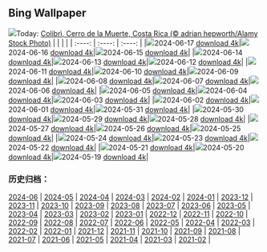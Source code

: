 ## Bing Wallpaper
![](https://global.bing.com/th?id=OHR.HummingThistle_IT-IT2672242113_UHD.jpg&w=1000)Today: [Colibrì, Cerro de la Muerte, Costa Rica (© adrian hepworth/Alamy Stock Photo)](https://global.bing.com/th?id=OHR.HummingThistle_IT-IT2672242113_UHD.jpg)
|      |      |      |
| :----: | :----: | :----: |
|![](https://global.bing.com/th?id=OHR.HummingThistle_IT-IT2672242113_UHD.jpg&pid=hp&w=384&h=216&rs=1&c=4)2024-06-17 [download 4k](https://global.bing.com/th?id=OHR.HummingThistle_IT-IT2672242113_UHD.jpg)|![](https://global.bing.com/th?id=OHR.TodiView_IT-IT4184020567_UHD.jpg&pid=hp&w=384&h=216&rs=1&c=4)2024-06-16 [download 4k](https://global.bing.com/th?id=OHR.TodiView_IT-IT4184020567_UHD.jpg)|![](https://global.bing.com/th?id=OHR.NazareWave_IT-IT1958162870_UHD.jpg&pid=hp&w=384&h=216&rs=1&c=4)2024-06-15 [download 4k](https://global.bing.com/th?id=OHR.NazareWave_IT-IT1958162870_UHD.jpg)|
|![](https://global.bing.com/th?id=OHR.KokinoMacedonia_IT-IT5698531580_UHD.jpg&pid=hp&w=384&h=216&rs=1&c=4)2024-06-14 [download 4k](https://global.bing.com/th?id=OHR.KokinoMacedonia_IT-IT5698531580_UHD.jpg)|![](https://global.bing.com/th?id=OHR.RegistanUzbekistan_IT-IT8716524920_UHD.jpg&pid=hp&w=384&h=216&rs=1&c=4)2024-06-13 [download 4k](https://global.bing.com/th?id=OHR.RegistanUzbekistan_IT-IT8716524920_UHD.jpg)|![](https://global.bing.com/th?id=OHR.BigBendMilkyWay_IT-IT7811408807_UHD.jpg&pid=hp&w=384&h=216&rs=1&c=4)2024-06-12 [download 4k](https://global.bing.com/th?id=OHR.BigBendMilkyWay_IT-IT7811408807_UHD.jpg)|
|![](https://global.bing.com/th?id=OHR.ViesteItaly_IT-IT7489172458_UHD.jpg&pid=hp&w=384&h=216&rs=1&c=4)2024-06-11 [download 4k](https://global.bing.com/th?id=OHR.ViesteItaly_IT-IT7489172458_UHD.jpg)|![](https://global.bing.com/th?id=OHR.OsakaNight_IT-IT6949418703_UHD.jpg&pid=hp&w=384&h=216&rs=1&c=4)2024-06-10 [download 4k](https://global.bing.com/th?id=OHR.OsakaNight_IT-IT6949418703_UHD.jpg)|![](https://global.bing.com/th?id=OHR.BardenasBiosphere_IT-IT6167554797_UHD.jpg&pid=hp&w=384&h=216&rs=1&c=4)2024-06-09 [download 4k](https://global.bing.com/th?id=OHR.BardenasBiosphere_IT-IT6167554797_UHD.jpg)|
|![](https://global.bing.com/th?id=OHR.KillikRiverAlaska_IT-IT4840241449_UHD.jpg&pid=hp&w=384&h=216&rs=1&c=4)2024-06-08 [download 4k](https://global.bing.com/th?id=OHR.KillikRiverAlaska_IT-IT4840241449_UHD.jpg)|![](https://global.bing.com/th?id=OHR.HumpbackFamily_IT-IT4429880425_UHD.jpg&pid=hp&w=384&h=216&rs=1&c=4)2024-06-07 [download 4k](https://global.bing.com/th?id=OHR.HumpbackFamily_IT-IT4429880425_UHD.jpg)|![](https://global.bing.com/th?id=OHR.LesBravesNormandy_IT-IT3884856406_UHD.jpg&pid=hp&w=384&h=216&rs=1&c=4)2024-06-06 [download 4k](https://global.bing.com/th?id=OHR.LesBravesNormandy_IT-IT3884856406_UHD.jpg)|
|![](https://global.bing.com/th?id=OHR.MadagascarRiver_IT-IT3546941915_UHD.jpg&pid=hp&w=384&h=216&rs=1&c=4)2024-06-05 [download 4k](https://global.bing.com/th?id=OHR.MadagascarRiver_IT-IT3546941915_UHD.jpg)|![](https://global.bing.com/th?id=OHR.ChestnutBeeEater_IT-IT3152555866_UHD.jpg&pid=hp&w=384&h=216&rs=1&c=4)2024-06-04 [download 4k](https://global.bing.com/th?id=OHR.ChestnutBeeEater_IT-IT3152555866_UHD.jpg)|![](https://global.bing.com/th?id=OHR.CopenhagenBicycles_IT-IT2125819648_UHD.jpg&pid=hp&w=384&h=216&rs=1&c=4)2024-06-03 [download 4k](https://global.bing.com/th?id=OHR.CopenhagenBicycles_IT-IT2125819648_UHD.jpg)|
|![](https://global.bing.com/th?id=OHR.ItalyFlag_IT-IT1674511086_UHD.jpg&pid=hp&w=384&h=216&rs=1&c=4)2024-06-02 [download 4k](https://global.bing.com/th?id=OHR.ItalyFlag_IT-IT1674511086_UHD.jpg)|![](https://global.bing.com/th?id=OHR.PrideMonthSF_IT-IT0189244856_UHD.jpg&pid=hp&w=384&h=216&rs=1&c=4)2024-06-01 [download 4k](https://global.bing.com/th?id=OHR.PrideMonthSF_IT-IT0189244856_UHD.jpg)|![](https://global.bing.com/th?id=OHR.YorkshireDalesNP_IT-IT9821537287_UHD.jpg&pid=hp&w=384&h=216&rs=1&c=4)2024-05-31 [download 4k](https://global.bing.com/th?id=OHR.YorkshireDalesNP_IT-IT9821537287_UHD.jpg)|
|![](https://global.bing.com/th?id=OHR.Everglades90th_IT-IT9833292741_UHD.jpg&pid=hp&w=384&h=216&rs=1&c=4)2024-05-30 [download 4k](https://global.bing.com/th?id=OHR.Everglades90th_IT-IT9833292741_UHD.jpg)|![](https://global.bing.com/th?id=OHR.MullOtter_IT-IT5835725538_UHD.jpg&pid=hp&w=384&h=216&rs=1&c=4)2024-05-29 [download 4k](https://global.bing.com/th?id=OHR.MullOtter_IT-IT5835725538_UHD.jpg)|![](https://global.bing.com/th?id=OHR.MeteoraMonastery_IT-IT6224656516_UHD.jpg&pid=hp&w=384&h=216&rs=1&c=4)2024-05-28 [download 4k](https://global.bing.com/th?id=OHR.MeteoraMonastery_IT-IT6224656516_UHD.jpg)|
|![](https://global.bing.com/th?id=OHR.SestriLevante_IT-IT7994211355_UHD.jpg&pid=hp&w=384&h=216&rs=1&c=4)2024-05-27 [download 4k](https://global.bing.com/th?id=OHR.SestriLevante_IT-IT7994211355_UHD.jpg)|![](https://global.bing.com/th?id=OHR.MethowWildflowers_IT-IT7261352417_UHD.jpg&pid=hp&w=384&h=216&rs=1&c=4)2024-05-26 [download 4k](https://global.bing.com/th?id=OHR.MethowWildflowers_IT-IT7261352417_UHD.jpg)|![](https://global.bing.com/th?id=OHR.MoroccoBenhaddou_IT-IT7804111538_UHD.jpg&pid=hp&w=384&h=216&rs=1&c=4)2024-05-25 [download 4k](https://global.bing.com/th?id=OHR.MoroccoBenhaddou_IT-IT7804111538_UHD.jpg)|
|![](https://global.bing.com/th?id=OHR.OrdesaNationalPark_IT-IT5681157201_UHD.jpg&pid=hp&w=384&h=216&rs=1&c=4)2024-05-24 [download 4k](https://global.bing.com/th?id=OHR.OrdesaNationalPark_IT-IT5681157201_UHD.jpg)|![](https://global.bing.com/th?id=OHR.IndianStarTortoise_IT-IT5611549896_UHD.jpg&pid=hp&w=384&h=216&rs=1&c=4)2024-05-23 [download 4k](https://global.bing.com/th?id=OHR.IndianStarTortoise_IT-IT5611549896_UHD.jpg)|![](https://global.bing.com/th?id=OHR.SnowGumTasmania_IT-IT5111843479_UHD.jpg&pid=hp&w=384&h=216&rs=1&c=4)2024-05-22 [download 4k](https://global.bing.com/th?id=OHR.SnowGumTasmania_IT-IT5111843479_UHD.jpg)|
|![](https://global.bing.com/th?id=OHR.MalaysiaTea_IT-IT5477437805_UHD.jpg&pid=hp&w=384&h=216&rs=1&c=4)2024-05-21 [download 4k](https://global.bing.com/th?id=OHR.MalaysiaTea_IT-IT5477437805_UHD.jpg)|![](https://global.bing.com/th?id=OHR.HoneycombBee_IT-IT9529563707_UHD.jpg&pid=hp&w=384&h=216&rs=1&c=4)2024-05-20 [download 4k](https://global.bing.com/th?id=OHR.HoneycombBee_IT-IT9529563707_UHD.jpg)|![](https://global.bing.com/th?id=OHR.VernazzaItaly_IT-IT4901627475_UHD.jpg&pid=hp&w=384&h=216&rs=1&c=4)2024-05-19 [download 4k](https://global.bing.com/th?id=OHR.VernazzaItaly_IT-IT4901627475_UHD.jpg)|

### 历史归档：
[2024-06](https://github.com/niumoo/bing-wallpaper/tree/main/picture/2024-06/) | [2024-05](https://github.com/niumoo/bing-wallpaper/tree/main/picture/2024-05/) | [2024-04](https://github.com/niumoo/bing-wallpaper/tree/main/picture/2024-04/) | [2024-03](https://github.com/niumoo/bing-wallpaper/tree/main/picture/2024-03/) | [2024-02](https://github.com/niumoo/bing-wallpaper/tree/main/picture/2024-02/) | [2024-01](https://github.com/niumoo/bing-wallpaper/tree/main/picture/2024-01/) | [2023-12](https://github.com/niumoo/bing-wallpaper/tree/main/picture/2023-12/) | [2023-11](https://github.com/niumoo/bing-wallpaper/tree/main/picture/2023-11/) | 
[2023-10](https://github.com/niumoo/bing-wallpaper/tree/main/picture/2023-10/) | [2023-09](https://github.com/niumoo/bing-wallpaper/tree/main/picture/2023-09/) | [2023-08](https://github.com/niumoo/bing-wallpaper/tree/main/picture/2023-08/) | [2023-07](https://github.com/niumoo/bing-wallpaper/tree/main/picture/2023-07/) | [2023-06](https://github.com/niumoo/bing-wallpaper/tree/main/picture/2023-06/) | [2023-05](https://github.com/niumoo/bing-wallpaper/tree/main/picture/2023-05/) | [2023-04](https://github.com/niumoo/bing-wallpaper/tree/main/picture/2023-04/) | [2023-03](https://github.com/niumoo/bing-wallpaper/tree/main/picture/2023-03/) | 
[2023-02](https://github.com/niumoo/bing-wallpaper/tree/main/picture/2023-02/) | [2023-01](https://github.com/niumoo/bing-wallpaper/tree/main/picture/2023-01/) | [2022-12](https://github.com/niumoo/bing-wallpaper/tree/main/picture/2022-12/) | [2022-11](https://github.com/niumoo/bing-wallpaper/tree/main/picture/2022-11/) | [2022-10](https://github.com/niumoo/bing-wallpaper/tree/main/picture/2022-10/) | [2022-09](https://github.com/niumoo/bing-wallpaper/tree/main/picture/2022-09/) | [2022-08](https://github.com/niumoo/bing-wallpaper/tree/main/picture/2022-08/) | [2022-07](https://github.com/niumoo/bing-wallpaper/tree/main/picture/2022-07/) | 
[2022-06](https://github.com/niumoo/bing-wallpaper/tree/main/picture/2022-06/) | [2022-05](https://github.com/niumoo/bing-wallpaper/tree/main/picture/2022-05/) | [2022-04](https://github.com/niumoo/bing-wallpaper/tree/main/picture/2022-04/) | [2022-03](https://github.com/niumoo/bing-wallpaper/tree/main/picture/2022-03/) | [2022-02](https://github.com/niumoo/bing-wallpaper/tree/main/picture/2022-02/) | [2022-01](https://github.com/niumoo/bing-wallpaper/tree/main/picture/2022-01/) | [2021-12](https://github.com/niumoo/bing-wallpaper/tree/main/picture/2021-12/) | [2021-11](https://github.com/niumoo/bing-wallpaper/tree/main/picture/2021-11/) | 
[2021-10](https://github.com/niumoo/bing-wallpaper/tree/main/picture/2021-10/) | [2021-09](https://github.com/niumoo/bing-wallpaper/tree/main/picture/2021-09/) | [2021-08](https://github.com/niumoo/bing-wallpaper/tree/main/picture/2021-08/) | [2021-07](https://github.com/niumoo/bing-wallpaper/tree/main/picture/2021-07/) | [2021-06](https://github.com/niumoo/bing-wallpaper/tree/main/picture/2021-06/) | [2021-05](https://github.com/niumoo/bing-wallpaper/tree/main/picture/2021-05/) | [2021-04](https://github.com/niumoo/bing-wallpaper/tree/main/picture/2021-04/) | [2021-03](https://github.com/niumoo/bing-wallpaper/tree/main/picture/2021-03/) | 
[2021-02](https://github.com/niumoo/bing-wallpaper/tree/main/picture/2021-02/) | 